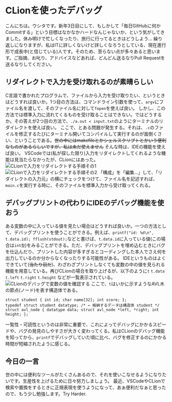 # CLionを使ったデバッグ
こんにちは。ウシタです。新年3日目にして、もしかして「毎日GitHubに何かCommitする」という目標はなかなかハードなんじゃないか、という気がしてきました。休み明けで忙しくなったり、旅行に行ってるときはどうしよう...
繰り返しになりますが、私はITに詳しくないけど詳しくなろうとしている、現在進行形で成長中(と信じている)人です。そのため、至らない点が多々あると思います。ご指摘、お叱り、アドバイスなどあれば、どんどん送るなりPull Requestを送るなりしてください。

## リダイレクトで入力を受け取れるのが素晴らしい
C言語で書かれたプログラムで、ファイルから入力を受け取りたい、というときはどうすれば良いか。1つ目の方法は、コマンドライン引数を使って、`argv`にファイル名を渡して、そのファイル名に対して`fopen`を使えば良い。
しかし、この方法では標準入力に流れてくるものを受け取ることはできない。ではどうするか。その答えが2つ目の方法で、`./a.out < input.txt`のようにターミナルのリダイレクトを使えば良い。
ここで、とある問題が発生する。それは、`.c`のファイルを修正するたびにターミナル開いてコンパイルして実行するのが面倒くさい、ということである。~~世の中にはmakefileとかシェルスクリプトとかいう便利なものがあるらしいですが、私は未だ使えません~~ そんな時は、IDEの機能を使えば良い。
VSCodeでは(私が探した限り)入力をリダイレクトしてくれるような機能は見当たらなかったが、CLionにはあった。
![CLionで入力をリダイレクトする手順その1](/assets/images/open_configuration.png)
![CLionで入力をリダイレクトする手順その2](/assets/images/redirect.png)
「構成」を「編集...」して、「リダイレクトの入力元」の横にチェックをつけて、ファイル名を記述すれば、`main.c`を実行する時に、そのファイルを標準入力から受け取ってくれる。

## デバッグプリントの代わりにIDEのデバッグ機能を使おう
ある変数の中に入っている値を見たい場合はどうすれば良いか。一つの方法として、デバッグプリントを使うことができる。例えば、`printf("id: %d\n", t.data.id); fflush(stdout);`などと書けば、`t.data.id`に入っている値(この場合は`int型`)をみることができる。ただ、デバッグプリントを埋め込むときにバグを仕込んだり、プリントした内容が多すぎるとコーディングした本人でさえ何を出力しているのか分からなくなったりする可能性がある。
IDEというものはよくできていて(~~当たり前だ~~)、わざわざプリントしなくても変数の中の値を見られる機能を用意している。再びCLionの場合を取り上げるが、以下のように`t` `t.data` `t.left` `t.right` `t.height` などが一覧表示されている。
![CLionのデバッグで変数の値を確認する](/assets/images/debug.png)
ここで、`t`はいかに示すようなAVL木の節点(ノード)を表す構造体である。
```
struct student { int id; char name[32]; int score; };
typedef struct student datatype; /* ← 格納するデータは構造体 student */
struct avl_node { datatype data; struct avl_node *left, *right; int height; };
```
一覧性・可読性というのは非常に重要で、これによってデバッグにかかるスピードや、バグの発見のしやすさが大きく変わってくる。私はCLionのデバッグ機能を知ってから、`printf`でデバッグしていた頃に比べ、バグを修正するのにかかる時間が短縮されたように感じる。

## 今日の一言
世の中には便利なツールがたくさんあるので、それを使いこなせるようになりたいです。生産性を上げるために日々努力しましょう。
最近、VSCodeやCLionで検索や置換をするときに正規表現を使うようになって、あぁ便利だなぁと思ったので、もう少し勉強します。Try Harder.